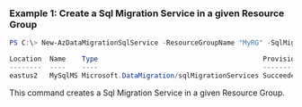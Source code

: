 ### Example 1: Create a Sql Migration Service in a given Resource Group
```powershell
PS C:\> New-AzDataMigrationSqlService -ResourceGroupName "MyRG" -SqlMigrationServiceName "MySqlMS" -Location "eastus2"

Location  Name    Type                                         ProvisioningState IntegrationRuntimeState
--------  ----    ----                                         ----------------- -----------------------
eastus2   MySqlMS Microsoft.DataMigration/sqlMigrationServices Succeeded         NeedRegistration
```

This command creates a Sql Migration Service in a given Resource Group.


